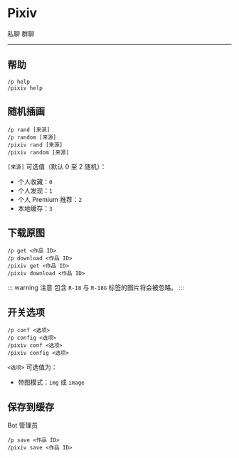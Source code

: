 # Pixiv
<span class="span-friend">私聊</span>
<span class="span-group">群聊</span>

---

## 帮助
``` {1}
/p help
/pixiv help
```

## 随机插画
``` {1}
/p rand [来源]
/p random [来源]
/pixiv rand [来源]
/pixiv random [来源]
```
`[来源]` 可选值（默认 0 至 2 随机）：
- 个人收藏：`0`
- 个人发现：`1`
- 个人 Premium 推荐：`2`
- 本地缓存：`3`

## 下载原图
``` {1}
/p get <作品 ID>
/p download <作品 ID>
/pixiv get <作品 ID>
/pixiv download <作品 ID>
```
::: warning 注意
包含 `R-18` 与 `R-18G` 标签的图片将会被忽略。
:::

## 开关选项
``` {1}
/p conf <选项>
/p config <选项>
/pixiv conf <选项>
/pixiv config <选项>
```
`<选项>` 可选值为：
- 带图模式：`img` 或 `image`

## 保存到缓存
<span class="span-bot-admin">Bot 管理员</span>
``` {1}
/p save <作品 ID>
/pixiv save <作品 ID>
```